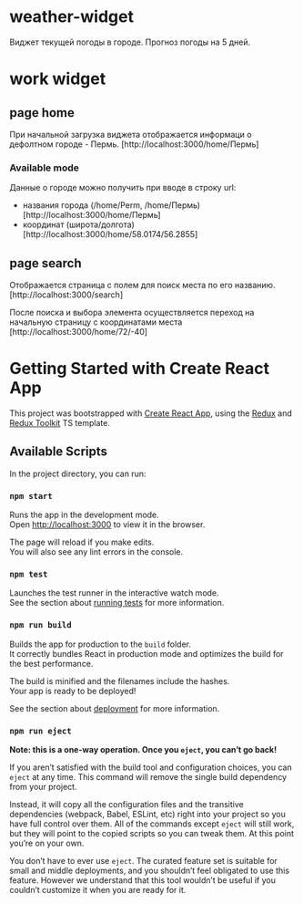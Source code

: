 # weather-widget
Виджет текущей погоды в городе. Прогноз погоды на 5 дней.

# work widget
## page home
При начальной загрузка виджета отображается информаци о дефолтном городе - Пермь.
[http://localhost:3000/home/Пермь]

### Available mode
Данные о городе можно получить при вводе в строку url:
 - названия города (/home/Perm, /home/Пермь) [http://localhost:3000/home/Пермь]
 - координат (широта/долгота) [http://localhost:3000/home/58.0174/56.2855]

 ## page search
 Отображается страница с полем для поиск места по его названию.
 [http://localhost:3000/search]

После поиска и выбора элемента осуществляется переход на начальную страницу с координатами места [http://localhost:3000/home/72/-40]
 

# Getting Started with Create React App

This project was bootstrapped with [Create React App](https://github.com/facebook/create-react-app), using the [Redux](https://redux.js.org/) and [Redux Toolkit](https://redux-toolkit.js.org/) TS template.

## Available Scripts

In the project directory, you can run:

### `npm start`

Runs the app in the development mode.\
Open [http://localhost:3000](http://localhost:3000) to view it in the browser.

The page will reload if you make edits.\
You will also see any lint errors in the console.

### `npm test`

Launches the test runner in the interactive watch mode.\
See the section about [running tests](https://facebook.github.io/create-react-app/docs/running-tests) for more information.

### `npm run build`

Builds the app for production to the `build` folder.\
It correctly bundles React in production mode and optimizes the build for the best performance.

The build is minified and the filenames include the hashes.\
Your app is ready to be deployed!

See the section about [deployment](https://facebook.github.io/create-react-app/docs/deployment) for more information.

### `npm run eject`

**Note: this is a one-way operation. Once you `eject`, you can’t go back!**

If you aren’t satisfied with the build tool and configuration choices, you can `eject` at any time. This command will remove the single build dependency from your project.

Instead, it will copy all the configuration files and the transitive dependencies (webpack, Babel, ESLint, etc) right into your project so you have full control over them. All of the commands except `eject` will still work, but they will point to the copied scripts so you can tweak them. At this point you’re on your own.

You don’t have to ever use `eject`. The curated feature set is suitable for small and middle deployments, and you shouldn’t feel obligated to use this feature. However we understand that this tool wouldn’t be useful if you couldn’t customize it when you are ready for it.

